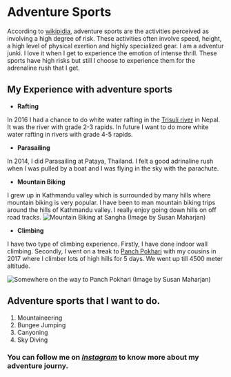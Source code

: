 # Adventure Sports
According to [wikipidia](https://en.wikipedia.org/wiki/Extreme_sport), adventure sports are the activities perceived as involving a high degree of risk. These activities often involve speed, height, a high level of physical exertion and highly specialized gear. I am a adventur junki. I love it when I get to experience the emotion of intense thrill. These sports have high risks but still I choose to experience them for the adrenaline rush that I get.

## My Experience with adventure sports
- **Rafting**

In 2016 I had a chance to do white water rafting in the [Trisuli river](https://en.wikipedia.org/wiki/Trishuli_River) in Nepal. It was the river with grade 2-3 rapids. In future I want to do more white water rafting in rivers with grade 4-5 rapids. 

- **Parasailing**

In 2014, I did Parasailing at Pataya, Thailand. I felt a good adrinaline rush when I was pulled by a boat and I was flying in the sky with the parachute.

- **Mountain Biking**

I grew up in Kathmandu valley which is surrounded by many hills where mountain biking is very popular. I have been to man mountain biking trips around the hills of Kathmandu valley. I really enjoy going down hills on off road tracks.
 ![Mountain Biking at Sangha](https://scontent.fcou1-1.fna.fbcdn.net/v/t1.0-9/12241185_992796937425087_400747761114125401_n.jpg?_nc_cat=107&_nc_ohc=kEmS3_Rn4jYAX-3dtp2&_nc_ht=scontent.fcou1-1.fna&oh=ce0f6201bccf274e56f18a14cac6ae54&oe=5E96BA17 "Image by Susan Maharjan. Mountain biking in Nepal")
(Image by Susan Maharjan)
- **Climbing**

I have two type of climbing experience. Firstly, I have done indoor wall climbing. Secondly, I went on a treak to [Panch Pokhari](https://en.wikipedia.org/wiki/Panch_Pokhari) with my cousins in 2017 where I climber lots of high hills for 5 days. We went up till 4500 meter altitude.

![Somewhere on the way to Panch Pokhari](https://scontent.fcou1-1.fna.fbcdn.net/v/t1.0-0/p206x206/16938606_1334107123294065_6737535520513718917_n.jpg?_nc_cat=110&_nc_ohc=P5jFER_fLVkAX8auQlf&_nc_ht=scontent.fcou1-1.fna&_nc_tp=1002&oh=d95530fa3b2298becea7d84ba2409216&oe=5ECC7DFC "Image by Susan Maharjan. Treakking in Panch Pokhari")
(Image by Susan Maharjan)

## Adventure sports that I want to do.
1. Mountaineering
1. Bungee Jumping
1. Canyoning
1. Sky Diving

### You can follow me on [***Instagram***](https://www.instagram.com/su_sun__maharjan/) to know more about my adventure journy.



